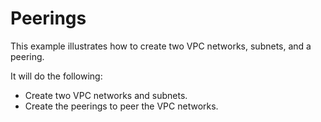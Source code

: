 # Peerings

This example illustrates how to create two VPC networks, subnets, and a peering.

It will do the following:

- Create two VPC networks and subnets.
- Create the peerings to peer the VPC networks.
